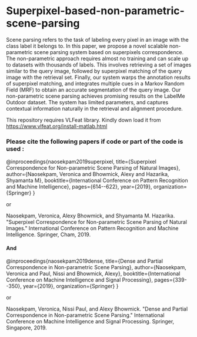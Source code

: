 # Superpixel-based-non-parametric-scene-parsing

Scene parsing refers to the task of labeling every pixel in an image with the class label it belongs to. In this paper, we propose a novel scalable non-parametric scene parsing system based on superpixels correspondence. The non-parametric approach requires almost no training and can scale up to datasets with thousands of labels. This involves retrieving a set of images similar to the query image, followed by superpixel matching of the query image with the retrieval set. Finally, our system warps the annotation results of superpixel matching, and integrates multiple cues in a Markov Random Field (MRF) to obtain an accurate segmentation of the query image. Our non-parametric scene parsing achieves promising results on the LabelMe Outdoor dataset. The system has limited parameters, and captures contextual information naturally in the retrieval and alignment procedure.


This repository requires VLFeat library. Kindly down load it from https://www.vlfeat.org/install-matlab.html
### Please cite the following papers if code or part of the code is used :

@inproceedings{naosekpam2019superpixel,
  title={Superpixel Correspondence for Non-parametric Scene Parsing of Natural Images},
  author={Naosekpam, Veronica and Bhowmick, Alexy and Hazarika, Shyamanta M},
  booktitle={International Conference on Pattern Recognition and Machine Intelligence},
  pages={614--622},
  year={2019},
  organization={Springer}
} 

or

Naosekpam, Veronica, Alexy Bhowmick, and Shyamanta M. Hazarika. "Superpixel Correspondence for Non-parametric Scene Parsing of Natural Images." International Conference on Pattern Recognition and Machine Intelligence. Springer, Cham, 2019.

#### And

@inproceedings{naosekpam2019dense,
title={Dense and Partial Correspondence in Non-parametric Scene Parsing},
  author={Naosekpam, Veronica and Paul, Nissi and Bhowmick, Alexy},
  booktitle={International Conference on Machine Intelligence and Signal Processing},
  pages={339--350},
  year={2019},
  organization={Springer}
}

or 

Naosekpam, Veronica, Nissi Paul, and Alexy Bhowmick. "Dense and Partial Correspondence in Non-parametric Scene Parsing." International Conference on Machine Intelligence and Signal Processing. Springer, Singapore, 2019.





